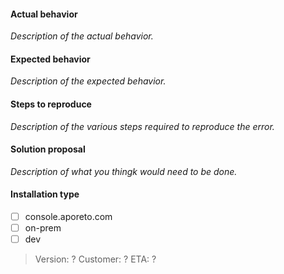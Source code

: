 #### Actual behavior
*Description of the actual behavior.*

#### Expected behavior
*Description of the expected behavior.*

#### Steps to reproduce
*Description of the various steps required to reproduce the error.*

#### Solution proposal
*Description of what you thingk would need to be done.*

#### Installation type
- [ ] console.aporeto.com
- [ ] on-prem
- [ ] dev

> Version: ?
> Customer: ?
> ETA: ?
